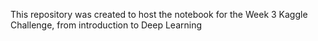 This repository was created to host the notebook for the Week 3 Kaggle Challenge, from introduction to Deep Learning
